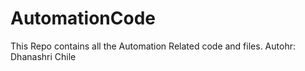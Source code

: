 # AutomationCode
This Repo contains all the Automation Related code and files.
Autohr: Dhanashri Chile
